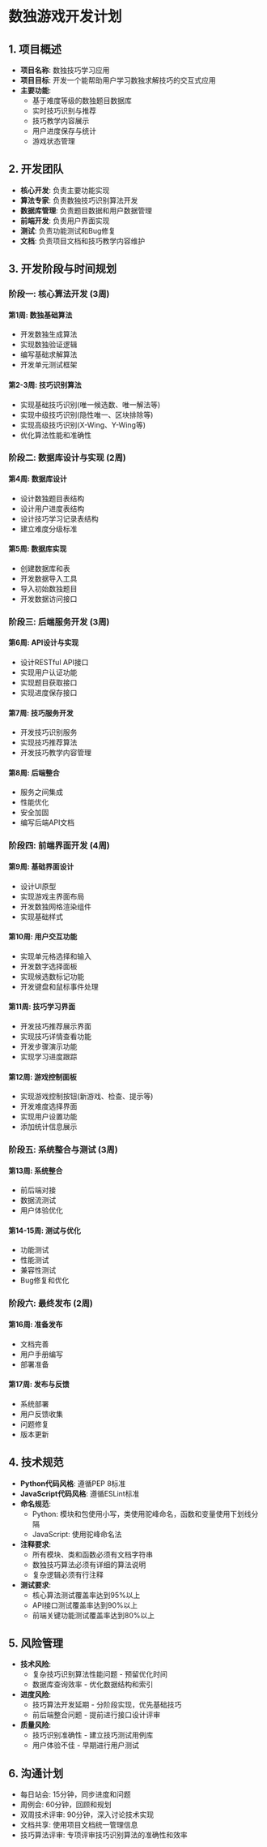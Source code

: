 # 数独游戏开发计划

## 1. 项目概述

- **项目名称**: 数独技巧学习应用
- **项目目标**: 开发一个能帮助用户学习数独求解技巧的交互式应用
- **主要功能**: 
  - 基于难度等级的数独题目数据库
  - 实时技巧识别与推荐
  - 技巧教学内容展示
  - 用户进度保存与统计
  - 游戏状态管理

## 2. 开发团队

- **核心开发**: 负责主要功能实现
- **算法专家**: 负责数独技巧识别算法开发
- **数据库管理**: 负责题目数据和用户数据管理
- **前端开发**: 负责用户界面实现
- **测试**: 负责功能测试和Bug修复
- **文档**: 负责项目文档和技巧教学内容维护

## 3. 开发阶段与时间规划

### 阶段一: 核心算法开发 (3周)

#### 第1周: 数独基础算法
- 开发数独生成算法
- 实现数独验证逻辑
- 编写基础求解算法
- 开发单元测试框架

#### 第2-3周: 技巧识别算法
- 实现基础技巧识别(唯一候选数、唯一解法等)
- 实现中级技巧识别(隐性唯一、区块排除等)
- 实现高级技巧识别(X-Wing、Y-Wing等)
- 优化算法性能和准确性

### 阶段二: 数据库设计与实现 (2周)

#### 第4周: 数据库设计
- 设计数独题目表结构
- 设计用户进度表结构
- 设计技巧学习记录表结构
- 建立难度分级标准

#### 第5周: 数据库实现
- 创建数据库和表
- 开发数据导入工具
- 导入初始数独题目
- 开发数据访问接口

### 阶段三: 后端服务开发 (3周)

#### 第6周: API设计与实现
- 设计RESTful API接口
- 实现用户认证功能
- 实现题目获取接口
- 实现进度保存接口

#### 第7周: 技巧服务开发
- 开发技巧识别服务
- 实现技巧推荐算法
- 开发技巧教学内容管理

#### 第8周: 后端整合
- 服务之间集成
- 性能优化
- 安全加固
- 编写后端API文档

### 阶段四: 前端界面开发 (4周)

#### 第9周: 基础界面设计
- 设计UI原型
- 实现游戏主界面布局
- 开发数独网格渲染组件
- 实现基础样式

#### 第10周: 用户交互功能
- 实现单元格选择和输入
- 开发数字选择面板
- 实现候选数标记功能
- 开发键盘和鼠标事件处理

#### 第11周: 技巧学习界面
- 开发技巧推荐展示界面
- 实现技巧详情查看功能
- 开发步骤演示功能
- 实现学习进度跟踪

#### 第12周: 游戏控制面板
- 实现游戏控制按钮(新游戏、检查、提示等)
- 开发难度选择界面
- 实现用户设置功能
- 添加统计信息展示

### 阶段五: 系统整合与测试 (3周)

#### 第13周: 系统整合
- 前后端对接
- 数据流测试
- 用户体验优化

#### 第14-15周: 测试与优化
- 功能测试
- 性能测试
- 兼容性测试
- Bug修复和优化

### 阶段六: 最终发布 (2周)

#### 第16周: 准备发布
- 文档完善
- 用户手册编写
- 部署准备

#### 第17周: 发布与反馈
- 系统部署
- 用户反馈收集
- 问题修复
- 版本更新

## 4. 技术规范

- **Python代码风格**: 遵循PEP 8标准
- **JavaScript代码风格**: 遵循ESLint标准
- **命名规范**: 
  - Python: 模块和包使用小写，类使用驼峰命名，函数和变量使用下划线分隔
  - JavaScript: 使用驼峰命名法
- **注释要求**: 
  - 所有模块、类和函数必须有文档字符串
  - 数独技巧算法必须有详细的算法说明
  - 复杂逻辑必须有行注释
- **测试要求**: 
  - 核心算法测试覆盖率达到95%以上
  - API接口测试覆盖率达到90%以上
  - 前端关键功能测试覆盖率达到80%以上

## 5. 风险管理

- **技术风险**: 
  - 复杂技巧识别算法性能问题 - 预留优化时间
  - 数据库查询效率 - 优化数据结构和索引
- **进度风险**: 
  - 技巧算法开发延期 - 分阶段实现，优先基础技巧
  - 前后端整合问题 - 提前进行接口设计评审
- **质量风险**: 
  - 技巧识别准确性 - 建立技巧测试用例库
  - 用户体验不佳 - 早期进行用户测试

## 6. 沟通计划

- 每日站会: 15分钟，同步进度和问题
- 周例会: 60分钟，回顾和规划
- 双周技术评审: 90分钟，深入讨论技术实现
- 文档共享: 使用项目文档统一管理信息
- 技巧算法评审: 专项评审技巧识别算法的准确性和效率